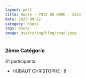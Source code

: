 ```yaml
---
layout: post
title: Route - POIX DU NORD - 2023
date: 2023-09-02
category: Route
tags: Route
image: assets/img/blog/road.jpeg
---
```


### 2ème Catégorie
41 participants
- HUBAUT CHRISTOPHE : 8
